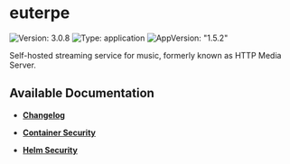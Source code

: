 # euterpe

![Version: 3.0.8](https://img.shields.io/badge/Version-3.0.8-informational?style=flat-square) ![Type: application](https://img.shields.io/badge/Type-application-informational?style=flat-square) ![AppVersion: "1.5.2"](https://img.shields.io/badge/AppVersion-"1.5.2"-informational?style=flat-square)

Self-hosted streaming service for music, formerly known as HTTP Media Server.

## Available Documentation

- [**Changelog**](CHANGELOG)

- [**Container Security**](container-security)

- [**Helm Security**](helm-security)

